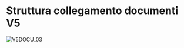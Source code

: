 # Struttura collegamento documenti V5
![V5DOCU_03](http://localhost:3000/immagini/V5DOCU_N4/V5DOCU_03.png)